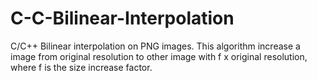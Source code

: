 # C-C-Bilinear-Interpolation
C/C++ Bilinear interpolation on PNG images. This algorithm increase a image from original resolution to other image with f x original resolution, where f is the size increase factor.
